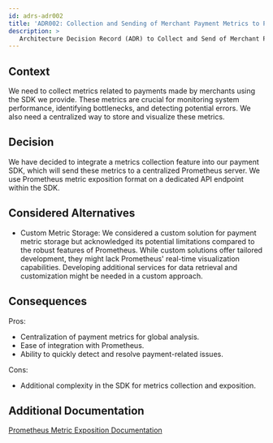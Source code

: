 ```yaml
---
id: adrs-adr002
title: 'ADR002: Collection and Sending of Merchant Payment Metrics to Prometheus in the SDK'
description: >
   Architecture Decision Record (ADR) to Collect and Send of Merchant Payment Metrics to Prometheus in the SDK
---
```


## Context

We need to collect metrics related to payments made by merchants using the SDK we provide. These metrics are crucial for monitoring system performance, 
identifying bottlenecks, and detecting potential errors. We also need a centralized way to store and visualize these metrics.

## Decision

We have decided to integrate a metrics collection feature into our payment SDK, which will send these metrics to a centralized Prometheus server. 
We  use Prometheus metric exposition format on a dedicated API endpoint within the SDK.

## Considered Alternatives
* Custom Metric Storage: We considered a custom solution for payment metric storage but acknowledged its potential limitations compared to the robust features of Prometheus. While custom solutions offer tailored development, they might lack Prometheus' real-time visualization capabilities. Developing additional services for data retrieval and customization might be needed in a custom approach.

## Consequences
Pros:

* Centralization of payment metrics for global analysis.
* Ease of integration with Prometheus.
* Ability to quickly detect and resolve payment-related issues.
  
Cons:

* Additional complexity in the SDK for metrics collection and exposition.


## Additional Documentation
[Prometheus Metric Exposition Documentation](https://prometheus.io/docs/instrumenting/exposition_formats/) 

